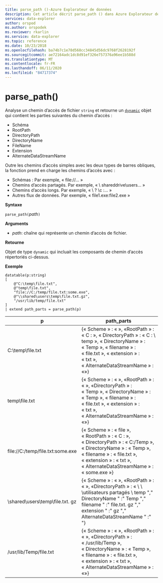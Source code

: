 ```yaml
---
title: parse_path ()-Azure Explorateur de données
description: Cet article décrit parse_path () dans Azure Explorateur de données.
services: data-explorer
author: orspod
ms.author: orspodek
ms.reviewer: rkarlin
ms.service: data-explorer
ms.topic: reference
ms.date: 10/23/2018
ms.openlocfilehash: ba74b7c1e78d568cc34845d56dc9768f2628192f
ms.sourcegitcommit: ae72164adc1dc8d91ef326e757376a96ee1b588d
ms.translationtype: MT
ms.contentlocale: fr-FR
ms.lasthandoff: 06/11/2020
ms.locfileid: "84717374"
---
```

# <a name="parse_path"></a>parse_path()

Analyse un chemin d’accès de fichier `string` et retourne un [`dynamic`](./scalar-data-types/dynamic.md) objet qui contient les parties suivantes du chemin d’accès :
* Schéma
* RootPath
* DirectoryPath
* DirectoryName
* FileName
* Extension
* AlternateDataStreamName

Outre les chemins d’accès simples avec les deux types de barres obliques, la fonction prend en charge les chemins d’accès avec :
* Schémas : Par exemple, « file://... »
* Chemins d’accès partagés. Par exemple, « \\ shareddrive\users... »
* Chemins d’accès longs. Par exemple, « \\ ? \c :... »
* Autres flux de données. Par exemple, « file1.exe:file2.exe »

**Syntaxe**

`parse_path(`*path*`)`

**Arguments**

* *path*: chaîne qui représente un chemin d’accès de fichier.

**Retourne**

Objet de type `dynamic` qui incluait les composants de chemin d’accès répertoriés ci-dessus.

**Exemple**

<!-- csl: https://help.kusto.windows.net/Samples -->
```kusto
datatable(p:string) 
[
    @"C:\temp\file.txt",
    @"temp\file.txt",
    "file://C:/temp/file.txt:some.exe",
    @"\\shared\users\temp\file.txt.gz",
    "/usr/lib/temp/file.txt"
]
| extend path_parts = parse_path(p)

```

|p|path_parts
|---|---
|C:\temp\file.txt|{« Scheme » : « », «RootPath » : « C : », « DirectoryPath » : « C : \\ temp », « DirectoryName » : « Temp », « filename » : « file.txt », « extension » : « txt », « AlternateDataStreamName » : «»}
|temp\file.txt|{« Scheme » : « », «RootPath » : « », «DirectoryPath » : « Temp », « DirectoryName » : « Temp », « filename » : « file.txt », « extension » : « txt », « AlternateDataStreamName » : «»}
|file://C:/temp/file.txt:some.exe|{« Scheme » : « file », « RootPath » : « C : », « DirectoryPath » : « C:/Temp », « DirectoryName » : « Temp », « filename » : « file.txt », « extension » : « txt », « AlternateDataStreamName » : « some.exe »}
|\\shared\users\temp\file.txt. gz|{« Scheme » : « », «RootPath » : « », «DirectoryPath » : « \\ \\ \\utilisateurs partagés \\ temp "," DirectoryName " :" Temp "," filename " :" file.txt. gz "," extension " :" gz "," AlternateDataStreamName " :" "}
|/usr/lib/Temp/file.txt|{« Scheme » : « », «RootPath » : « », «DirectoryPath » : « /usr/lib/Temp », « DirectoryName » : « Temp », « filename » : « file.txt », « extension » : « txt », « AlternateDataStreamName » : «»}
